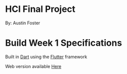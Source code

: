 # HCI Final Project
By: Austin Foster
# Build Week 1 Specifications
Built in [Dart](https://dart.dev/) using the [Flutter](https://flutter.dev/) framework

Web version available [Here](https://bsu-hci.github.io/HCI_FP/)